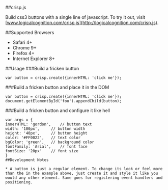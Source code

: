 ##crisp.js

Build css3 buttons with a single line of javascript. To try it out, visit [www.logicalcognition.com/crisp.js](http://logicalcognition.com/crisp.js).

##Supported Browsers

* Safari 4+
* Chrome 9+
* Firefox 4+
* Internet Explorer 8+

##Usage
###Build a fricken button
```console
var button = crisp.create({innerHTML: 'click me'});
```
###Build a fricken button and place it in the DOM
```console
var button = crisp.create({innerHTML: 'click me'});
document.getElementById('foo').appendChild(button);
```
###Build a fricken button and configure it like hell
```console
var args = {
innerHTML: 'gordon',	// button text
width: '100px',		// button width
height: '40px',		// button height
color: '#FF0022',	// text color
bgColor: 'green',	// background color
fontFamily: 'Arial',	// font face
fontSize: '20px'	// font size
}
##Development Notes

* A button is just a regular element. To change its look or feel more than the in the example above, just create it and style it like you would any other element. Same goes for registering event handlers and positioning.